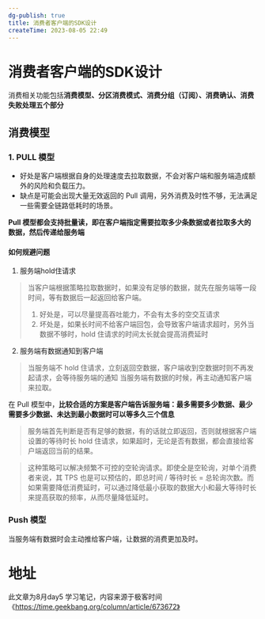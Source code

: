 ```yaml
---
dg-publish: true
title: 消费者客户端的SDK设计
createTime: 2023-08-05 22:49  
---
```


# 消费者客户端的SDK设计

消费相关功能包括**消费模型、分区消费模式、消费分组（订阅）、消费确认、消费失败处理五个部分**
## 消费模型

### 1. PULL 模型

- 好处是客户端根据自身的处理速度去拉取数据，不会对客户端和服务端造成额外的风险和负载压力。
- 缺点是可能会出现大量无效返回的 Pull 调用，另外消费及时性不够，无法满足一些需要全链路低耗时的场景。

**Pull 模型都会支持批量读，即在客户端指定需要拉取多少条数据或者拉取多大的数据，然后传递给服务端**

#### 如何规避问题

1. 服务端hold住请求
> 当客户端根据策略拉取数据时，如果没有足够的数据，就先在服务端等一段时间，等有数据后一起返回给客户端。
>  
>  1. 好处是，可以尽量提高吞吐能力，不会有太多的空交互请求
>  2. 坏处是，如果长时间不给客户端回包，会导致客户端请求超时，另外当数据不够时，hold 住请求的时间太长就会提高消费延时

2.  服务端有数据通知到客户端
> 当服务端不 hold 住请求，立刻返回空数据，客户端收到空数据时则不再发起请求，会等待服务端的通知
>当服务端有数据的时候，再主动通知客户端来拉取。

在 Pull 模型中，**比较合适的方案是客户端告诉服务端：最多需要多少数据、最少需要多少数据、未达到最小数据时可以等多久三个信息**

>服务端首先判断是否有足够的数据，有的话就立即返回，否则就根据客户端设置的等待时长 hold 住请求，如果超时，无论是否有数据，都会直接给客户端返回当前的结果。

>这种策略可以解决频繁不可控的空轮询请求。即使全是空轮询，对单个消费者来说，其 TPS 也是可以预估的，即总时间 / 等待时长 = 总轮询次数。而如果需要降低消费延时，可以通过降低最小获取的数据大小和最大等待时长来提高获取的频率，从而尽量降低延时。

### Push 模型

当服务端有数据时会主动推给客户端，让数据的消费更加及时。





# 地址

此文章为8月day5 学习笔记，内容来源于极客时间《https://time.geekbang.org/column/article/673672》